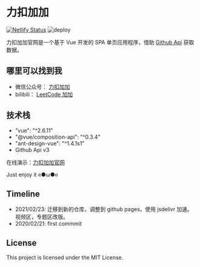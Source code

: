 # 力扣加加

[![Netlify Status](https://api.netlify.com/api/v1/badges/efeaf699-53fb-45c0-bbc3-29a28e328dd3/deploy-status)](https://app.netlify.com/sites/leetcode-pp/deploys)
![deploy](https://github.com/leetcode-pp/official-web/workflows/deploy/badge.svg)

力扣加加官网是一个基于 Vue 开发的 SPA 单页应用程序，借助 [Github Api](https://developer.github.com/v3/) 获取数据。

## 哪里可以找到我

- 微信公众号： [力扣加加](https://tva1.sinaimg.cn/large/007S8ZIlly1gfcuzagjalj30p00dwabs.jpg)
- bilibili： [LeetCode 加加](https://space.bilibili.com/519510412/)

## 技术栈

- "vue": "^2.6.11"
- "@vue/composition-api": "^0.3.4"
- "ant-design-vue": "^1.4.1s1"
- Github Api v3

在线演示：[力扣加加官网](https://leetcode-solution.cn)

Just enjoy it ฅ●ω●ฅ

## Timeline

- 2021/02/23: 迁移到新的仓库，调整到 github pages，使用 jsdelivr 加速。视频区，专题区改版。
- 2020/02/21: first commmit

## License

This project is licensed under the MIT License.
